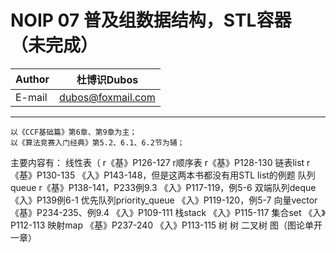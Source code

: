 NOIP 07 普及组数据结构，STL容器（未完成）  
======

|Author|杜博识Dubos|
|---|---
|E-mail|dubos@foxmail.com

------
	以《CCF基础篇》第6章、第9章为主；
	以《算法竞赛入门经典》第5.2、6.1、6.2节为辅；
	
主要内容有：
	线性表（
		r《基》P126-127
		r顺序表
			r《基》P128-130 
		链表list
			r《基》P130-135 
			《入》P143-148，但是这两本书都没有用STL list的例题
		队列queue
			r《基》P138-141，P233例9.3
			《入》P117-119，例5-6 
		双端队列deque
			《入》P139例6-1
		优先队列priority_queue
			《入》P119-120，例5-7 
		向量vector
			《基》P234-235、例9.4
			《入》P109-111
		栈stack
			《入》P115-117
		集合set
			《入》P112-113
		映射map
			《基》P237-240
			《入》P113-115
	树
		树
		二叉树
	图（图论单开一章）
